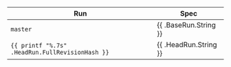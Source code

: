 Run | Spec
--- | ---
`master` | {{ .BaseRun.String }}
`{{ printf "%.7s" .HeadRun.FullRevisionHash }}` | {{ .HeadRun.String }}
